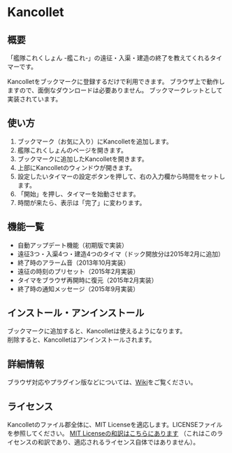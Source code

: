 Kancollet
==============
## 概要
「艦隊これくしょん -艦これ-」の遠征・入渠・建造の終了を教えてくれるタイマーです。

Kancolletをブックマークに登録するだけで利用できます。
ブラウザ上で動作しますので、面倒なダウンロードは必要ありません。
ブックマークレットとして実装されています。

## 使い方
1. ブックマーク（お気に入り）にKancolletを追加します。
2. 艦隊これくしょんのページを開きます。
3. ブックマークに追加したKancolletを開きます。
4. 上部にKancolletのウィンドウが開きます。
5. 設定したいタイマーの設定ボタンを押して、右の入力欄から時間をセットします。
6. 「開始」を押し、タイマーを始動させます。
7. 時間が来たら、表示は「完了」に変わります。

## 機能一覧
* 自動アップデート機能（初期版で実装）
* 遠征3つ・入渠4つ・建造4つのタイマ（ドック開放分は2015年2月に追加）
* 終了時のアラーム音（2013年10月実装）
* 遠征の時刻のプリセット（2015年2月実装）
* タイマをブラウザ再開時に復元（2015年2月実装）
* 終了時の通知メッセージ（2015年9月実装）

## インストール・アンインストール
ブックマークに追加すると、Kancolletは使えるようになります。  
削除すると、Kancolletはアンインストールされます。

## 詳細情報
ブラウザ対応やプラグイン版などについては、[Wiki](https://github.com/syusui-s/kancollet/wiki)をご覧ください。

## ライセンス
Kancolletのファイル郡全体に、MIT Licenseを適応します。LICENSEファイルを参照してください。
[MIT Licenseの和訳はこちらにあります](http://sourceforge.jp/projects/opensource/wiki/licenses%2FMIT_license)
（これはこのライセンスの和訳であり、適応されるライセンス自体ではありません）。
